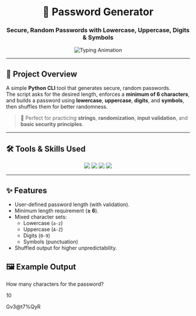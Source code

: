 <!-- Animated Header -->
<h1 align="center">🔐 Password Generator</h1>
<h3 align="center">Secure, Random Passwords with Lowercase, Uppercase, Digits & Symbols</h3>

<!-- Typing Animation -->
<p align="center">
  <img src="https://readme-typing-svg.herokuapp.com?size=20&duration=3000&color=4F46E5&center=true&vCenter=true&width=700&lines=Random+Generation;Character+Mixing;Input+Validation;Shuffle+for+Unpredictability" alt="Typing Animation" />
</p>

---

## 📖 Project Overview
A simple **Python CLI** tool that generates secure, random passwords.  
The script asks for the desired length, enforces a **minimum of 6 characters**, and builds a password using **lowercase**, **uppercase**, **digits**, and **symbols**, then shuffles them for better randomness.

> 📌 Perfect for practicing **strings**, **randomization**, **input validation**, and **basic security principles**.

---

## 🛠 Tools & Skills Used
<p align="center">
<img src="https://img.shields.io/badge/Python-3776AB?style=for-the-badge&logo=python&logoColor=white"/>
<img src="https://img.shields.io/badge/CLI%20App-000000?style=for-the-badge&logo=gnubash&logoColor=white"/>
<img src="https://img.shields.io/badge/Random%20Module-10B981?style=for-the-badge&logo=python&logoColor=white"/>
<img src="https://img.shields.io/badge/String%20Handling-F59E0B?style=for-the-badge&logo=code&logoColor=white"/>
</p>

---

## ✨ Features
- User-defined password length (with validation).
- Minimum length requirement (**≥ 6**).
- Mixed character sets:
  - Lowercase (`a-z`)
  - Uppercase (`A-Z`)
  - Digits (`0-9`)
  - Symbols (punctuation)
- Shuffled output for higher unpredictability.

## 🖼 Example Output

How many characters for the password? 

10

Gv3@t7%QyR
